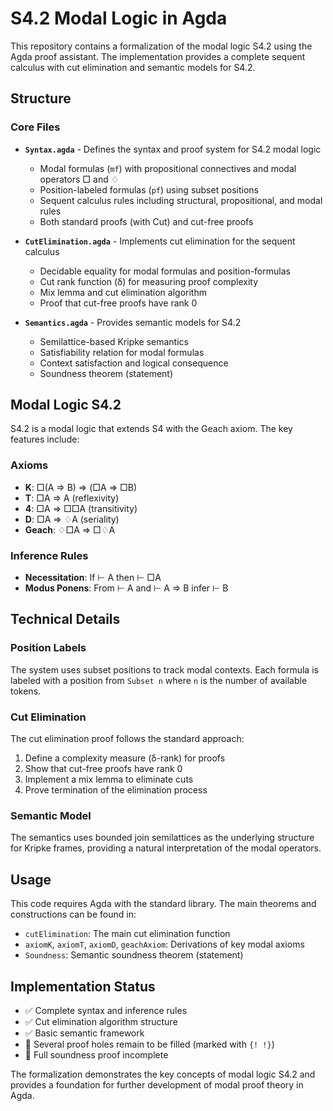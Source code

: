 # S4.2 Modal Logic in Agda

This repository contains a formalization of the modal logic S4.2 using the Agda proof assistant. The implementation provides a complete sequent calculus with cut elimination and semantic models for S4.2.

## Structure

### Core Files

- **`Syntax.agda`** - Defines the syntax and proof system for S4.2 modal logic
  - Modal formulas (`mf`) with propositional connectives and modal operators □ and ♢  
  - Position-labeled formulas (`pf`) using subset positions
  - Sequent calculus rules including structural, propositional, and modal rules
  - Both standard proofs (with Cut) and cut-free proofs

- **`CutElimination.agda`** - Implements cut elimination for the sequent calculus
  - Decidable equality for modal formulas and position-formulas
  - Cut rank function (δ) for measuring proof complexity
  - Mix lemma and cut elimination algorithm
  - Proof that cut-free proofs have rank 0

- **`Semantics.agda`** - Provides semantic models for S4.2
  - Semilattice-based Kripke semantics
  - Satisfiability relation for modal formulas
  - Context satisfaction and logical consequence
  - Soundness theorem (statement)

## Modal Logic S4.2

S4.2 is a modal logic that extends S4 with the Geach axiom. The key features include:

### Axioms
- **K**: □(A ⇒ B) ⇒ (□A ⇒ □B)
- **T**: □A ⇒ A (reflexivity)
- **4**: □A ⇒ □□A (transitivity)
- **D**: □A ⇒ ♢A (seriality)
- **Geach**: ♢□A ⇒ □♢A

### Inference Rules
- **Necessitation**: If ⊢ A then ⊢ □A
- **Modus Ponens**: From ⊢ A and ⊢ A ⇒ B infer ⊢ B

## Technical Details

### Position Labels
The system uses subset positions to track modal contexts. Each formula is labeled with a position from `Subset n` where `n` is the number of available tokens.

### Cut Elimination
The cut elimination proof follows the standard approach:
1. Define a complexity measure (δ-rank) for proofs
2. Show that cut-free proofs have rank 0
3. Implement a mix lemma to eliminate cuts
4. Prove termination of the elimination process

### Semantic Model
The semantics uses bounded join semilattices as the underlying structure for Kripke frames, providing a natural interpretation of the modal operators.

## Usage

This code requires Agda with the standard library. The main theorems and constructions can be found in:

- `cutElimination`: The main cut elimination function
- `axiomK`, `axiomT`, `axiomD`, `geachAxiom`: Derivations of key modal axioms
- `Soundness`: Semantic soundness theorem (statement)

## Implementation Status

- ✅ Complete syntax and inference rules
- ✅ Cut elimination algorithm structure
- ✅ Basic semantic framework
- 🔄 Several proof holes remain to be filled (marked with `{! !}`)
- 🔄 Full soundness proof incomplete

The formalization demonstrates the key concepts of modal logic S4.2 and provides a foundation for further development of modal proof theory in Agda.